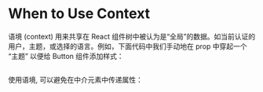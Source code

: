 # When to Use Context

语境 (context) 用来共享在 React 组件树中被认为是“全局”的数据。如当前认证的用户，主题，或选择的语言。例如，下面代码中我们手动地在 prop 中穿起一个 “主题” 以便给 Button 组件添加样式：

```js
```

使用语境, 可以避免在中介元素中传递属性：

```js
```

